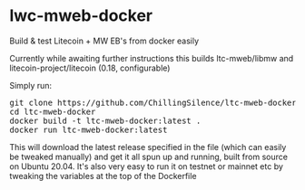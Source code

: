 # lwc-mweb-docker
Build & test Litecoin + MW EB's from docker easily

Currently while awaiting further instructions this builds ltc-mweb/libmw and litecoin-project/litecoin (0.18, configurable)

Simply run:
<pre>git clone https://github.com/ChillingSilence/ltc-mweb-docker
cd ltc-mweb-docker
docker build -t ltc-mweb-docker:latest .
docker run ltc-mweb-docker:latest</pre>

This will download the latest release specified in the file (which can easily be tweaked manually) and get it all spun up and running, built from source on Ubuntu 20.04.
It's also very easy to run it on testnet or mainnet etc by tweaking the variables at the top of the Dockerfile
